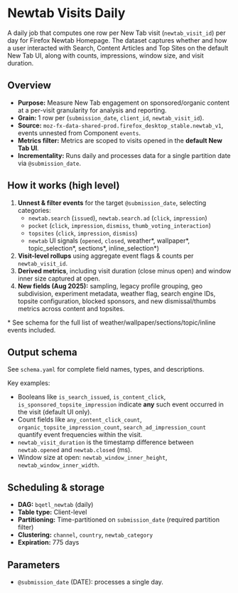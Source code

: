 # Newtab Visits Daily

A daily job that computes one row per New Tab visit (`newtab_visit_id`) per day for Firefox Newtab Homepage. The
dataset captures whether and how a user interacted with Search, Content Articles and Top Sites on the default New Tab
UI,
along with counts, impressions, window size, and visit duration.

## Overview

- **Purpose:** Measure New Tab engagement on sponsored/organic content at a per-visit granularity for analysis and
  reporting.
- **Grain:** 1 row per (`submission_date`, `client_id`, `newtab_visit_id`).
- **Source:** `moz-fx-data-shared-prod.firefox_desktop_stable.newtab_v1`, events unnested from Component `events`.
- **Metrics filter:** Metrics are scoped to visits opened in the **default New Tab UI**.
- **Incrementality:** Runs daily and processes data for a single partition date via `@submission_date`.

## How it works (high level)

1. **Unnest & filter events** for the target `@submission_date`, selecting categories:
   - `newtab.search` (`issued`), `newtab.search.ad` (`click`, `impression`)
   - `pocket` (`click`, `impression`, `dismiss`, `thumb_voting_interaction`)
   - `topsites` (`click`, `impression`, `dismiss`)
   - `newtab` UI signals (`opened`, `closed`, weather*, wallpaper*, topic_selection*, sections*, inline_selection*)
2. **Visit-level rollups** using aggregate event flags & counts per `newtab_visit_id`.
3. **Derived metrics**, including visit duration (close minus open) and window inner size captured at open.
4. **New fields (Aug 2025):** sampling, legacy profile grouping, geo subdivision, experiment metadata, weather flag,
   search engine IDs, topsite configuration, blocked sponsors, and new dismissal/thumbs metrics across content and topsites.

\* See schema for the full list of weather/wallpaper/sections/topic/inline events included.

## Output schema

See `schema.yaml` for complete field names, types, and descriptions.

Key examples:
- Booleans like `is_search_issued`, `is_content_click`, `is_sponsored_topsite_impression` indicate **any** such event occurred in the visit (default UI only).
- Count fields like `any_content_click_count`, `organic_topsite_impression_count`, `search_ad_impression_count` quantify event frequencies within the visit.
- `newtab_visit_duration` is the timestamp difference between `newtab.opened` and `newtab.closed` (ms).
- Window size at open: `newtab_window_inner_height`, `newtab_window_inner_width`.

## Scheduling & storage

- **DAG:** `bqetl_newtab` (daily)
- **Table type:** Client-level
- **Partitioning:** Time-partitioned on `submission_date` (required partition filter)
- **Clustering:** `channel`, `country`, `newtab_category`
- **Expiration:** 775 days

## Parameters

- `@submission_date` (DATE): processes a single day.
